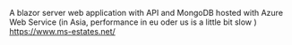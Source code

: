A blazor server web application with API and MongoDB hosted with Azure Web Service (in Asia, performance in eu oder us is a little bit slow )
https://www.ms-estates.net/
